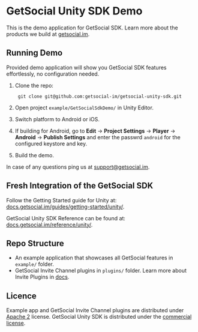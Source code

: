 # GetSocial Unity SDK Demo

This is the demo application for GetSocial SDK. Learn more about the products we build at [getsocial.im](http://getsocial.im).

## Running Demo

Provided demo application will show you GetSocial SDK features effortlessly, no configuration needed.

1. Clone the repo:

        git clone git@github.com:getsocial-im/getsocial-unity-sdk.git

1. Open project `example/GetSocialSdkDemo/` in Unity Editor.
1. Switch platform to Android or iOS.
1. If building for Android, go to **Edit** → **Project Settings** → **Player** → **Android** → **Publish Settings** and enter the passwrd `android` for the configured keystore and key.
1. Build the demo.

In case of any questions ping us at [support@getsocial.im](mailto:support@getsocial.im).

## Fresh Integration of the GetSocial SDK

Follow the Getting Started guide for Unity at: [docs.getsocial.im/guides/getting-started/unity/](http://docs.getsocial.im/guides/getting-started/unity/).

GetSocial Unity SDK Reference can be found at: [docs.getsocial.im/reference/unity/](http://docs.getsocial.im/reference/unity/).

## Repo Structure

- An example application that showcases all GetSocial features in `example/` folder.
- GetSocial Invite Channel plugins in `plugins/` folder.  Learn more about Invite Plugins in [docs](http://docs.getsocial.im/guides/smart-invites/unity/essential-setup/#setup-invite-channels).

## Licence

Example app and GetSocial Invite Channel plugins are distributed under [Apache 2](https://choosealicense.com/licenses/apache-2.0/) license. GetSocial Unity SDK is distributed under the [commercial license](https://www.getsocial.im/legal/).